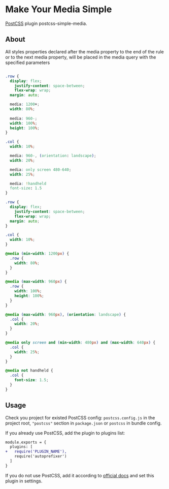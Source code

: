 # Make Your Media Simple

[PostCSS] plugin postcss-simple-media.

[PostCSS]: https://github.com/postcss/postcss
## About
All styles properties declared after the media property
to the end of the rule or to the next media property,
will be placed in the media query with the specified parameters

```css

.row {
  display: flex;
	justify-content: space-between;
	flex-wrap: wrap;
  margin: auto;

  media: 1200+;
  width: 80%;
  
  media: 960-;
  width: 100%;
  height: 100%;
}

.col {
  width: 10%;

  media: 960-, (orientation: landscape);
  width: 20%;

  media: only screen 480-640;
  width: 25%;

  media: !handheld
  font-size: 1.5
}

```

```css
.row {
  display: flex;
	justify-content: space-between;
	flex-wrap: wrap;
  margin: auto;
}

.col {
  width: 10%;
}

@media (min-width: 1200px) {
  .row {
    width: 80%;
  }
}

@media (max-width: 960px) {
  .row {
    width: 100%;
    height: 100%;
  }
}

@media (max-width: 960px), (orientation: landscape) {
  .col {
    width: 20%;
  }
}

@media only screen and (min-width: 480px) and (max-width: 640px) {
  .col {
    width: 25%;
  }
}

@media not handheld {
  .col {
    font-size: 1.5;
  }
}
```

## Usage

Check you project for existed PostCSS config: `postcss.config.js`
in the project root, `"postcss"` section in `package.json`
or `postcss` in bundle config.

If you already use PostCSS, add the plugin to plugins list:

```diff
module.exports = {
  plugins: [
+   require('PLUGIN_NAME'),
    require('autoprefixer')
  ]
}
```

If you do not use PostCSS, add it according to [official docs]
and set this plugin in settings.

[official docs]: https://github.com/postcss/postcss#usage
